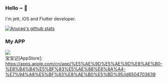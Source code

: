 ### Hello ~ 👋
I'm jett, iOS and Flutter developer.

[![Anurag's github stats](https://github-readme-stats.vercel.app/api?username=developerjet&theme=tokyonight)](https://github.com/anuraghazra/github-readme-stats)

### My APP
![](https://is1-ssl.mzstatic.com/image/thumb/Purple221/v4/ad/2d/a5/ad2da56e-6adc-6e76-f9a5-88787092d95d/AppIcon-0-0-1x_U007emarketing-0-7-0-85-220.png/246x0w.webp)<br>
宝宝记[AppStore]: https://apps.apple.com/cn/app/%E5%AE%9D%E5%AE%9D%E8%AE%B0-%E8%B4%B4%E5%BF%83%E5%AE%88%E6%8A%A4-%E7%94%A8%E5%BF%83%E8%AE%B0%E5%BD%95/id6504703639

